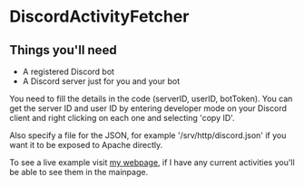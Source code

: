 # DiscordActivityFetcher
## Things you'll need
* A registered Discord bot
* A Discord server just for you and your bot

You need to fill the details in the code (serverID, userID, botToken). You can get the server ID and user ID by entering developer mode on your Discord client and right clicking on each one and selecting 'copy ID'.

Also specify a file for the JSON, for example '/srv/http/discord.json' if you want it to be exposed to Apache directly.

To see a live example visit [my webpage](https://jeffser.github.io), if I have any current activities you'll be able to see them in the mainpage.

